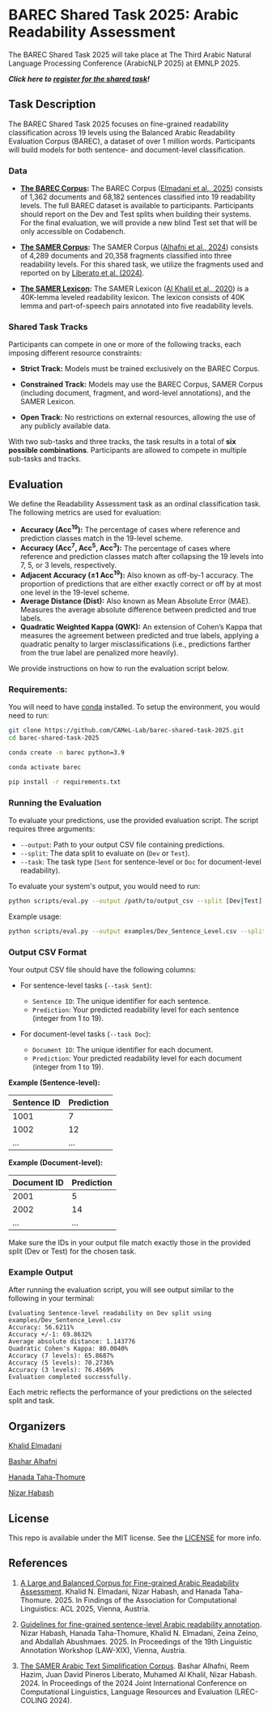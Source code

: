# BAREC Shared Task 2025: Arabic Readability Assessment

The BAREC Shared Task 2025 will take place at The Third Arabic Natural Language Processing Conference (ArabicNLP 2025) at EMNLP 2025.

***Click here to [register for the shared task](https://docs.google.com/forms/d/e/1FAIpQLSeSEHn3iPTQ2HCZ-t3DLGpJ5HjMld7xNFmGu87SOQ2ccywBKg/viewform)!***

## Task Description

The BAREC Shared Task 2025 focuses on fine-grained readability classification across 19 levels using the Balanced Arabic Readability Evaluation Corpus (BAREC), a dataset of over 1 million words. Participants will build models for both sentence- and document-level classification.

### Data

- **[The BAREC Corpus](https://huggingface.co/datasets/CAMeL-Lab/BAREC-Shared-Task-2025):** The BAREC Corpus ([Elmadani et al., 2025](https://arxiv.org/abs/2502.13520)) consists of 1,362 documents and 68,182 sentences classified into 19 readability levels. The full BAREC dataset is available to participants. Participants should report on the Dev and Test splits when building their systems. For the final evaluation, we will provide a new blind Test set that will be only accessible on Codabench.

- **[The SAMER Corpus](https://camel.abudhabi.nyu.edu/samer-simplification-corpus/):** The SAMER Corpus ([Alhafni et al., 2024](https://aclanthology.org/2024.lrec-main.1398/)) consists of 4,289 documents and 20,358 fragments classified into three readability levels. For this shared task, we utilize the fragments used and reported on by [Liberato et al. (2024)](https://aclanthology.org/2024.arabicnlp-1.5/).

- **[The SAMER Lexicon](https://camel.abudhabi.nyu.edu/samer-readability-lexicon/):** The SAMER Lexicon ([Al Khalil et al., 2020](https://aclanthology.org/2020.lrec-1.373/)) is a 40K-lemma leveled readability lexicon. The lexicon consists of 40K lemma and part-of-speech pairs annotated into five readability levels.

### Shared Task Tracks

Participants can compete in one or more of the following tracks, each imposing different resource constraints:

- **Strict Track:** Models must be trained exclusively on the BAREC Corpus.

- **Constrained Track:** Models may use the BAREC Corpus, SAMER Corpus (including document, fragment, and word-level annotations), and the SAMER Lexicon.

- **Open Track:** No restrictions on external resources, allowing the use of any publicly available data.

With two sub-tasks and three tracks, the task results in a total of **six possible combinations**. Participants are allowed to compete in multiple sub-tasks and tracks.

## Evaluation

We define the Readability Assessment task as an ordinal classification task. The following metrics are used for evaluation:

- **Accuracy (Acc<sup>19</sup>):** The percentage of cases where reference and prediction classes match in the 19-level scheme.
- **Accuracy (Acc<sup>7</sup>, Acc<sup>5</sup>, Acc<sup>3</sup>):** The percentage of cases where reference and prediction classes match after collapsing the 19 levels into 7, 5, or 3 levels, respectively.
- **Adjacent Accuracy (±1 Acc<sup>19</sup>):** Also known as off-by-1 accuracy. The proportion of predictions that are either exactly correct or off by at most one level in the 19-level scheme.
- **Average Distance (Dist):** Also known as Mean Absolute Error (MAE). Measures the average absolute difference between predicted and true labels.
- **Quadratic Weighted Kappa (QWK):** An extension of Cohen’s Kappa that measures the agreement between predicted and true labels, applying a quadratic penalty to larger misclassifications (i.e., predictions farther from the true label are penalized more heavily).

We provide instructions on how to run the evaluation script below.

### Requirements:

You will need to have [conda](https://docs.conda.io/en/latest/miniconda.html) installed. To setup the environment, you would need to run:

```bash
git clone https://github.com/CAMeL-Lab/barec-shared-task-2025.git
cd barec-shared-task-2025

conda create -n barec python=3.9

conda activate barec

pip install -r requirements.txt
```

### Running the Evaluation

To evaluate your predictions, use the provided evaluation script. The script requires three arguments:

- `--output`: Path to your output CSV file containing predictions.
- `--split`: The data split to evaluate on (`Dev` or `Test`).
- `--task`: The task type (`Sent` for sentence-level or `Doc` for document-level readability).

To evaluate your system's output, you would need to run:

```bash
python scripts/eval.py --output /path/to/output_csv --split [Dev|Test] --task [Sent|Doc]
```

Example usage:

```bash
python scripts/eval.py --output examples/Dev_Sentence_Level.csv --split Dev --task Sent
```

### Output CSV Format

Your output CSV file should have the following columns:

- For sentence-level tasks (`--task Sent`):
  - `Sentence ID`: The unique identifier for each sentence.
  - `Prediction`: Your predicted readability level for each sentence (integer from 1 to 19).

- For document-level tasks (`--task Doc`):
  - `Document ID`: The unique identifier for each document.
  - `Prediction`: Your predicted readability level for each document (integer from 1 to 19).

**Example (Sentence-level):**

| Sentence ID | Prediction |
|-------------|------------|
| 1001        | 7          |
| 1002        | 12         |
| ...         | ...        |

**Example (Document-level):**

| Document ID | Prediction |
|-------------|------------|
| 2001        | 5          |
| 2002        | 14         |
| ...         | ...        |

Make sure the IDs in your output file match exactly those in the provided split (Dev or Test) for the chosen task.

### Example Output

After running the evaluation script, you will see output similar to the following in your terminal:

```
Evaluating Sentence-level readability on Dev split using examples/Dev_Sentence_Level.csv
Accuracy: 56.6211%
Accuracy +/-1: 69.8632%
Average absolute distance: 1.143776
Quadratic Cohen's Kappa: 80.0040%
Accuracy (7 levels): 65.8687%
Accuracy (5 levels): 70.2736%
Accuracy (3 levels): 76.4569%
Evaluation completed successfully.
```

Each metric reflects the performance of your predictions on the selected split and task.


## Organizers

[Khalid Elmadani](https://nyuad.nyu.edu/en/research/faculty-labs-and-projects/computational-approaches-to-modeling-language-lab/researchers/khalid-ahmed.html)

[Bashar Alhafni](https://www.basharalhafni.com/)

[Hanada Taha-Thomure](https://hanadataha.com/)

[Nizar Habash](https://www.nizarhabash.com/)


## License

This repo is available under the MIT license. See the [LICENSE](LICENSE) for more info.

## References

1. [A Large and Balanced Corpus for Fine-grained Arabic Readability Assessment](https://arxiv.org/abs/2502.13520). Khalid N. Elmadani, Nizar Habash, and Hanada Taha-Thomure. 2025. In Findings of the Association for Computational Linguistics: ACL 2025, Vienna, Austria.

2. [Guidelines for fine-grained sentence-level Arabic readability annotation](https://arxiv.org/abs/2410.08674). Nizar Habash, Hanada Taha-Thomure, Khalid N. Elmadani, Zeina Zeino, and Abdallah Abushmaes. 2025. In Proceedings of the 19th Linguistic Annotation Workshop (LAW-XIX), Vienna, Austria.

3. [The SAMER Arabic Text Simplification Corpus](https://aclanthology.org/2024.lrec-main.1398.pdf). Bashar Alhafni, Reem Hazim, Juan David Pineros Liberato, Muhamed Al Khalil, Nizar Habash. 2024. In Proceedings of the 2024 Joint International Conference on Computational Linguistics, Language Resources and Evaluation (LREC-COLING 2024). 
